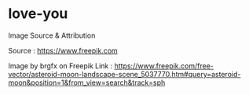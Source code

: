 # love-you
 
Image Source & Attribution

Source : https://www.freepik.com

Image by brgfx on Freepik
Link : https://www.freepik.com/free-vector/asteroid-moon-landscape-scene_5037770.htm#query=asteroid-moon&position=1&from_view=search&track=sph